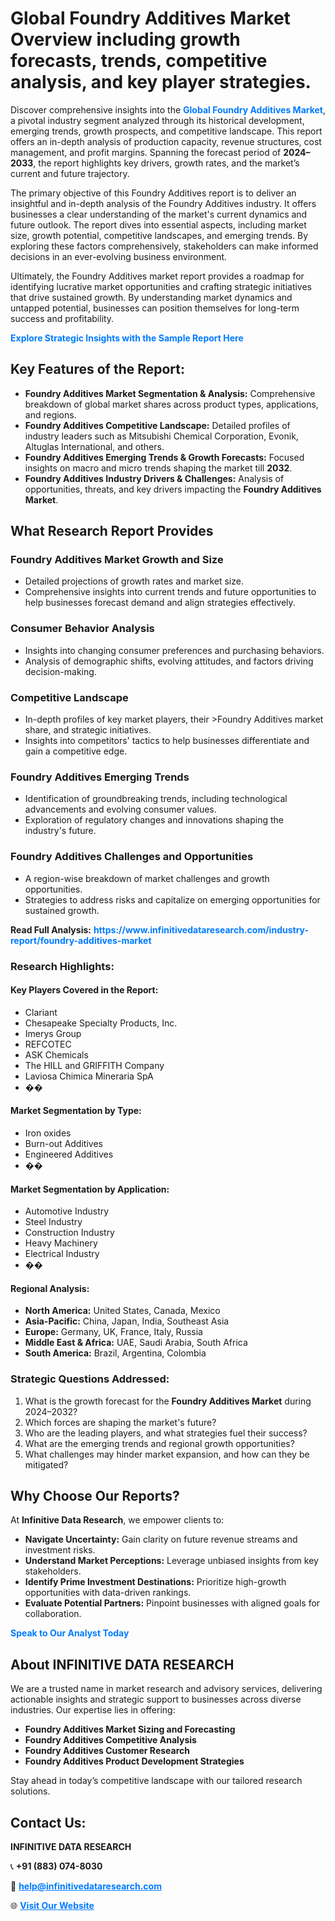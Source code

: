 <h1>Global Foundry Additives Market Overview including growth forecasts, trends, competitive analysis, and key player strategies.</h1>
<p>
Discover comprehensive insights into the 
<a href="https://www.infinitivedataresearch.com/industry-report/foundry-additives-market" rel="dofollow" style="color: #007BFF; text-decoration: none;"><strong>Global Foundry Additives Market</strong></a>, a pivotal industry segment analyzed through its historical development, emerging trends, growth prospects, and competitive landscape. This report offers an in-depth analysis of production capacity, revenue structures, cost management, and profit margins. Spanning the forecast period of <strong>2024–2033</strong>, the report highlights key drivers, growth rates, and the market’s current and future trajectory.
</p>
<p>
The primary objective of this Foundry Additives report is to deliver an insightful and in-depth analysis of the Foundry Additives industry. It offers businesses a clear understanding of the market's current dynamics and future outlook. The report dives into essential aspects, including market size, growth potential, competitive landscapes, and emerging trends. By exploring these factors comprehensively, stakeholders can make informed decisions in an ever-evolving business environment.
</p>
<p>
Ultimately, the Foundry Additives market report provides a roadmap for identifying lucrative market opportunities and crafting strategic initiatives that drive sustained growth. By understanding market dynamics and untapped potential, businesses can position themselves for long-term success and profitability.
</p>
<p>
<a href="https://www.infinitivedataresearch.com/request-sample/reportId=109085" style="color: #007BFF; text-decoration: none;"><strong>Explore Strategic Insights with the Sample Report Here</strong></a>
</p>

<h2>Key Features of the Report:</h2>
<ul>
<li><strong>Foundry Additives Market Segmentation & Analysis:</strong> Comprehensive breakdown of global market shares across product types, applications, and regions.</li>
<li><strong>Foundry Additives Competitive Landscape:</strong> Detailed profiles of industry leaders such as Mitsubishi Chemical Corporation, Evonik, Altuglas International, and others.</li>
<li><strong>Foundry Additives Emerging Trends & Growth Forecasts:</strong> Focused insights on macro and micro trends shaping the market till <strong>2032</strong>.</li>
<li><strong>Foundry Additives Industry Drivers & Challenges:</strong> Analysis of opportunities, threats, and key drivers impacting the <strong>Foundry Additives Market</strong>.</li>
</ul>

<h2>What Research Report Provides</h2>
<h3>Foundry Additives Market Growth and Size</h3>
<ul>
<li>Detailed projections of growth rates and market size.</li>
<li>Comprehensive insights into current trends and future opportunities to help businesses forecast demand and align strategies effectively.</li>
</ul>

<h3>Consumer Behavior Analysis</h3>
<ul>
<li>Insights into changing consumer preferences and purchasing behaviors.</li>
<li>Analysis of demographic shifts, evolving attitudes, and factors driving decision-making.</li>
</ul>

<h3>Competitive Landscape</h3>
<ul>
<li>In-depth profiles of key market players, their >Foundry Additives market share, and strategic initiatives.</li>
<li>Insights into competitors' tactics to help businesses differentiate and gain a competitive edge.</li>
</ul>

<h3>Foundry Additives Emerging Trends</h3>
<ul>
<li>Identification of groundbreaking trends, including technological advancements and evolving consumer values.</li>
<li>Exploration of regulatory changes and innovations shaping the industry's future.</li>
</ul>

<h3>Foundry Additives Challenges and Opportunities</h3>
<ul>
<li>A region-wise breakdown of market challenges and growth opportunities.</li>
<li>Strategies to address risks and capitalize on emerging opportunities for sustained growth.</li>
</ul>
<p><strong>Read Full Analysis:</strong> <a href="https://www.infinitivedataresearch.com/industry-report/foundry-additives-market" rel="dofollow" style="color: #007BFF; text-decoration: none;"><strong>https://www.infinitivedataresearch.com/industry-report/foundry-additives-market</strong></a></p>
<h3>Research Highlights:</h3>
<h4>Key Players Covered in the Report:</h4>
<ul><li>Clariant</li><li>Chesapeake Specialty Products, Inc.</li><li>Imerys Group</li><li>REFCOTEC</li><li>ASK Chemicals</li><li>The HILL and GRIFFITH Company</li><li>Laviosa Chimica Mineraria SpA</li><li>��</li></ul>
<h4>Market Segmentation by Type:</h4>
<ul><li>Iron oxides</li><li>Burn-out Additives</li><li>Engineered Additives</li><li>��</li></ul>
<h4>Market Segmentation by Application:</h4>
<ul><li>Automotive Industry</li><li>Steel Industry</li><li>Construction Industry</li><li>Heavy Machinery</li><li>Electrical Industry</li><li>��</li></ul>

<h4>Regional Analysis:</h4>
<ul>
<li><strong>North America:</strong> United States, Canada, Mexico</li>
<li><strong>Asia-Pacific:</strong> China, Japan, India, Southeast Asia</li>
<li><strong>Europe:</strong> Germany, UK, France, Italy, Russia</li>
<li><strong>Middle East & Africa:</strong> UAE, Saudi Arabia, South Africa</li>
<li><strong>South America:</strong> Brazil, Argentina, Colombia</li>
</ul>

<h3>Strategic Questions Addressed:</h3>
<ol>
<li>What is the growth forecast for the <strong>Foundry Additives Market</strong> during 2024–2032?</li>
<li>Which forces are shaping the market's future?</li>
<li>Who are the leading players, and what strategies fuel their success?</li>
<li>What are the emerging trends and regional growth opportunities?</li>
<li>What challenges may hinder market expansion, and how can they be mitigated?</li>
</ol>

<h2>Why Choose Our Reports?</h2>
<p>At <strong>Infinitive Data Research</strong>, we empower clients to:</p>
<ul>
<li><strong>Navigate Uncertainty:</strong> Gain clarity on future revenue streams and investment risks.</li>
<li><strong>Understand Market Perceptions:</strong> Leverage unbiased insights from key stakeholders.</li>
<li><strong>Identify Prime Investment Destinations:</strong> Prioritize high-growth opportunities with data-driven rankings.</li>
<li><strong>Evaluate Potential Partners:</strong> Pinpoint businesses with aligned goals for collaboration.</li>
</ul>
<p><a href="https://www.infinitivedataresearch.com/industry-report/foundry-additives-market" rel="dofollow" style="color: #007BFF; text-decoration: none;"><strong>Speak to Our Analyst Today</strong></a></p>

<h2>About INFINITIVE DATA RESEARCH</h2>
<p>We are a trusted name in market research and advisory services, delivering actionable insights and strategic support to businesses across diverse industries. Our expertise lies in offering:</p>
<ul>
<li><strong>Foundry Additives Market Sizing and Forecasting</strong></li>
<li><strong>Foundry Additives Competitive Analysis</strong></li>
<li><strong>Foundry Additives Customer Research</strong></li>
<li><strong>Foundry Additives Product Development Strategies</strong></li>
</ul>
<p>Stay ahead in today’s competitive landscape with our tailored research solutions.</p>

<h2>Contact Us:</h2>
<p><strong>INFINITIVE DATA RESEARCH</strong></p>
<p>📞 <strong>+91 (883) 074-8030</strong></p>
<p>📧 <strong><a href="mailto:help@infinitivedataresearch.com" style="color: #007BFF;">help@infinitivedataresearch.com</a></strong></p>
<p>🌐 <strong><a href="https://www.infinitivedataresearch.com" rel="dofollow" style="color: #007BFF;">Visit Our Website</a></strong></p>